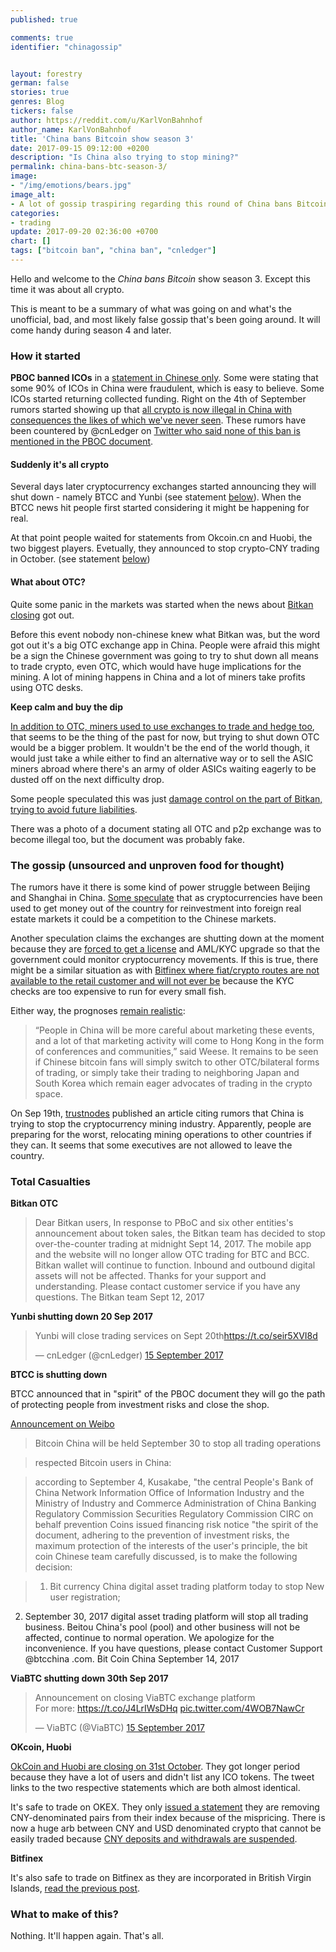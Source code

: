 ```yaml
---
published: true

comments: true
identifier: "chinagossip"


layout: forestry
german: false
stories: true
genres: Blog
tickers: false
author: https://reddit.com/u/KarlVonBahnhof
author_name: KarlVonBahnhof
title: 'China bans Bitcoin show season 3'
date: 2017-09-15 09:12:00 +0200
description: "Is China also trying to stop mining?"
permalink: china-bans-btc-season-3/
image:
- "/img/emotions/bears.jpg"
image_alt:
- A lot of gossip traspiring regarding this round of China bans Bitcoin (all very vague).
categories:
- trading
update: 2017-09-20 02:36:00 +0700
chart: []
tags: ["bitcoin ban", "china ban", "cnledger"]
---
```


Hello and welcome to the *China bans Bitcoin* show season 3. Except this time it was about all crypto.

This is meant to be a summary of what was going on and what's the unofficial, bad, and most likely false gossip that's been going around. It will come handy during season 4 and later.

### How it started

**PBOC banned ICOs** in a [statement in Chinese only](http://archive.is/g8ePj). Some were stating that some 90% of ICOs in China were fraudulent, which is easy to believe. Some ICOs started returning collected funding. Right on the 4th of September rumors started showing up that [all crypto is now illegal in China with consequences the likes of which we've never seen](http://uk.businessinsider.com/initial-coin-offering-china-bitcoin-ethereum-peoples-bank-of-china-law-all-crypto-illegal-etoro-2017-9?r=US&IR=T). These rumors have been countered by @cnLedger on [Twitter who said none of this ban is mentioned in the PBOC document](https://twitter.com/cnLedger/status/904638606857330688).

#### Suddenly it's all crypto

Several days later cryptocurrency exchanges started announcing they will shut down - namely BTCC and Yunbi (see statement [below](#casualties)). When the BTCC news hit people first started considering it might be happening for real.

At that point people waited for statements from Okcoin.cn and Huobi, the two biggest players. Evetually, they announced to stop crypto-CNY trading in October. (see statement [below](#casualties))



#### What about OTC?

Quite some panic in the markets was started when the news about [Bitkan closing](http://www.scmp.com/business/china-business/article/2110889/bitkan-suspends-over-counter-bitcoin-trading-services) got out.

Before this event nobody non-chinese knew what Bitkan was, but the word got out it's a big OTC exchange app in China. People were afraid this might be a sign the Chinese government was going to try to shut down all means to trade crypto, even OTC, which would have huge implications for the mining. A lot of mining happens in China and a lot of miners take profits using OTC desks.

**Keep calm and buy the dip**

[In addition to OTC, miners used to use exchanges to trade and hedge too](https://www.reddit.com/r/BitcoinMarkets/comments/6zgxqw/megathread_china_bans_bitcoin_exchanges_round_8/dn19rfv/), that seems to be the thing of the past for now, but trying to shut down OTC would be a bigger problem. It wouldn't be the end of the world though, it would just take a while either to find an alternative way or to sell the ASIC miners abroad where there's an army of older ASICs waiting eagerly to be dusted off on the next difficulty drop.

Some people speculated this was just [damage control on the part of Bitkan, trying to avoid future liabilities](https://www.reddit.com/r/Bitcoin/comments/6zmveb/chinas_bitkan_shutting_down_otc_trades_in/).

There was a photo of a document stating all OTC and p2p exchange was to become illegal too, but the document was probably fake.

### The gossip (unsourced and unproven food for thought)

The rumors have it there is some kind of power struggle between Beijing and Shanghai in China. [Some speculate](https://twitter.com/_submono/status/908615183857278978) that as cryptocurrencies have been used to get money out of the country for reinvestment into foreign real estate markets it could be a competition to the Chinese markets.

Another speculation claims the exchanges are shutting down at the moment because they are [forced to get a license](https://news.bitcoin.com/chinese-bitcoin-exchanges-may-face-stricter-regulation-and-licensure/) and AML/KYC upgrade so that the government could monitor cryptocurrency movements. If this is true, there might be a similar situation as with [Bitfinex where fiat/crypto routes are not available to the retail customer and will not ever be](https://www.altcointrading.net/bitfinex-banking) because the KYC checks are too expensive to run for every small fish.

Either way, the prognoses [remain realistic](http://www.zerohedge.com/news/2017-09-14/bitcoin-crashes-chinese-trading-second-largest-exchange-halt-all-trading):

> “People in China will be more careful about marketing these events, and a lot of that marketing activity will come to Hong Kong in the form of conferences and communities,” said Weese.
It remains to be seen if Chinese bitcoin fans will simply switch to other OTC/bilateral forms of trading, or simply take their trading to neighboring Japan and South Korea which remain eager advocates of trading in the crypto space.

On Sep 19th, [trustnodes](http://www.trustnodes.com/2017/09/19/china-bans-bitcoin-executives-leaving-country-miners-preparing-worst) published an article citing rumors that China is trying to stop the cryptocurrency mining industry. Apparently, people are preparing for the worst, relocating mining operations to other countries if they can. It seems that some executives are not allowed to leave the country.


<div id="casualties"></div>

### Total Casualties

**Bitkan OTC**

> Dear Bitkan users,
In response to PBoC and six other entities's announcement about token sales, the Bitkan team has decided to stop over-the-counter trading at midnight Sept 14, 2017. The mobile app and the website will no longer allow OTC trading for BTC and BCC.
Bitkan wallet will continue to function. Inbound and outbound digital assets will not be affected.
Thanks for your support and understanding. Please contact customer service if you have any questions.
The Bitkan team Sept 12, 2017


**Yunbi shutting down 20 Sep 2017**

<blockquote class="twitter-tweet" data-lang="en-gb"><p lang="en" dir="ltr">Yunbi will close trading services on Sept 20th<a href="https://t.co/seir5XVI8d">https://t.co/seir5XVI8d</a></p>&mdash; cnLedger (@cnLedger) <a href="https://twitter.com/cnLedger/status/908633922044534786">15 September 2017</a></blockquote>


**BTCC is shutting down**

BTCC announced that in "spirit" of the PBOC document they will go the path of protecting people from investment risks and close the shop.

[Announcement on Weibo](https://m.weibo.cn/status/4151955570459465)

> Bitcoin China will be held September 30 to stop all trading operations

> respected Bitcoin users in China:

> according to September 4, Kusakabe, "the central People's Bank of China Network Information Office of Information Industry and the Ministry of Industry and Commerce Administration of China Banking Regulatory Commission Securities Regulatory Commission CIRC on behalf prevention Coins issued financing risk notice "the spirit of the document, adhering to the prevention of investment risks, the maximum protection of the interests of the user's principle, the bit coin Chinese team carefully discussed, is to make the following decision:

> 1. Bit currency China digital asset trading platform today to stop New user registration;
2. September 30, 2017 digital asset trading platform will stop all trading business. Beitou China's pool (pool) and other business will not be affected, continue to normal operation. We apologize for the inconvenience. If you have questions, please contact Customer Support @btcchina .com. Bit Coin China September 14, 2017


**ViaBTC shutting down 30th Sep 2017**

<blockquote class="twitter-tweet" data-lang="en-gb"><p lang="en" dir="ltr">Announcement on closing ViaBTC exchange platform<br>For more: <a href="https://t.co/J4LrIWsDHq">https://t.co/J4LrIWsDHq</a> <a href="https://t.co/4WOB7NawCr">pic.twitter.com/4WOB7NawCr</a></p>&mdash; ViaBTC (@ViaBTC) <a href="https://twitter.com/ViaBTC/status/908576610059776000">15 September 2017</a></blockquote>

**OKcoin, Huobi**

[OkCoin and Huobi are closing on 31st October](https://twitter.com/cnLedger/status/908687698738556928). They got longer period because they have a lot of users and didn't list any ICO tokens. The tweet links to the two respective statements which are both almost identical.

It's safe to trade on OKEX. They only [issued a statement](https://www.okcoin.com/t-496.html) they are removing CNY-denominated pairs from their index because of the mispricing. There is now a huge arb between CNY and USD denominated crypto that cannot be easily traded because [CNY deposits and withdrawals are suspended](https://twitter.com/cnLedger/status/908693526757568512).

**Bitfinex**

It's also safe to trade on Bitfinex as they are incorporated in British Virgin Islands, [read the previous post](https://www.altcointrading.net/bitfinex-not-affected-pbox-ico).

### What to make of this?

Nothing. It'll happen again. That's all.
